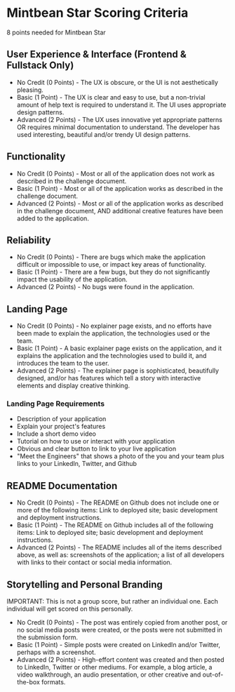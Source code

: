 # Mintbean Star Scoring Criteria
8 points needed for Mintbean Star
## User Experience & Interface (Frontend & Fullstack Only)
- No Credit (0 Points) - The UX is obscure, or the UI is not aesthetically pleasing. 
- Basic (1 Point) - The UX is clear and easy to use, but a non-trivial amount of help text is required to understand it. The UI uses appropriate design patterns.
- Advanced (2 Points) - The UX uses innovative yet appropriate patterns OR requires minimal documentation to understand. The developer has used interesting, beautiful and/or trendy UI design patterns.

## Functionality
- No Credit (0 Points) - Most or all of the application does not work as described in the challenge document.
- Basic (1 Point) - Most or all of the application works as described in the challenge document.
- Advanced (2 Points) - Most or all of the application works as described in the challenge document, AND additional creative features have been added to the application.

## Reliability
- No Credit (0 Points) - There are bugs which make the application difficult or impossible to use, or impact key areas of functionality.
- Basic (1 Point) - There are a few bugs, but they do not significantly impact the usability of the application.
- Advanced (2 Points) - No bugs were found in the application.

## Landing Page
- No Credit (0 Points) - No explainer page exists, and no efforts have been made to explain the application, the technologies used or the team.
- Basic (1 Point) - A basic explainer page exists on the application, and it explains the application and the technologies used to build it, and introduces the team to the user.
- Advanced (2 Points) - The explainer page is sophisticated, beautifully designed, and/or has features which tell a story with interactive elements and display creative thinking.

### Landing Page Requirements
- Description of your application 
- Explain your project's features
- Include a short demo video 
- Tutorial on how to use or interact with your application
- Obvious and clear button to link to your live application 
- "Meet the Engineers" that shows a photo of the you and your team plus links to your LinkedIn, Twitter, and Github 

## README Documentation
- No Credit (0 Points) - The README on Github does not include one or more of the following items: Link to deployed site; basic development and deployment instructions.
- Basic (1 Point) - The README on Github includes all of the following items: Link to deployed site; basic development and deployment instructions.
- Advanced (2 Points) - The README includes all of the items described above, as well as: screenshots of the application; a list of all developers with links to their contact or social media information.

## Storytelling and Personal Branding
IMPORTANT: This is not a group score, but rather an individual one. Each individual will get scored on this personally.
- No Credit (0 Points) - The post was entirely copied from another post, or no social media posts were created, or the posts were not submitted in the submission form.
- Basic (1 Point) - Simple posts were created on LinkedIn and/or Twitter, perhaps with a screenshot.
- Advanced (2 Points) - High-effort content was created and then posted to LinkedIn, Twitter or other mediums. For example, a blog article, a video walkthrough, an audio presentation, or other creative and out-of-the-box formats.